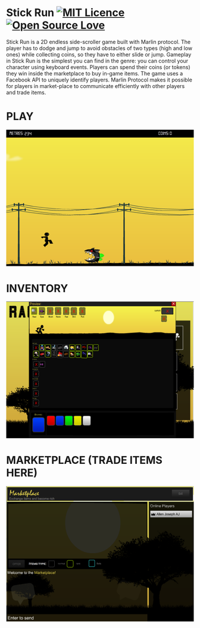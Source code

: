 # Stick Run [![MIT Licence](https://badges.frapsoft.com/os/mit/mit.svg?v=103)](https://opensource.org/licenses/mit-license.php) [![Open Source Love](https://badges.frapsoft.com/os/v1/open-source.png?v=103)](https://github.com/ellerbrock/open-source-badges/)
Stick Run is a 2D endless side-scroller game built with Marlin protocol. The player has to dodge and jump to avoid obstacles of two types (high and low ones) while collecting coins, so they have to either slide or jump. Gameplay in Stick Run is the simplest you can find in the genre: you can control your character using keyboard events. Players can spend their coins (or tokens) they win inside the marketplace to buy in-game items. The game uses a Facebook API to uniquely identify players. Marlin Protocol makes it possible for players in market-place to communicate efficiently with other players and trade items.

# PLAY

<img src="n2.png" alt="resize()" style="max-width:100%;">

# INVENTORY

<img src="n3.png" alt="resize()" style="max-width:100%;">

# MARKETPLACE (TRADE ITEMS HERE)

<img src="n5.png" alt="resize()" style="max-width:100%;">
